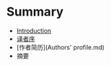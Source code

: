 # Summary

* [Introduction](README.md)
* [译者序](ChVerPreface.md)
* [作者简历](Authors' profile.md)
* 摘要

